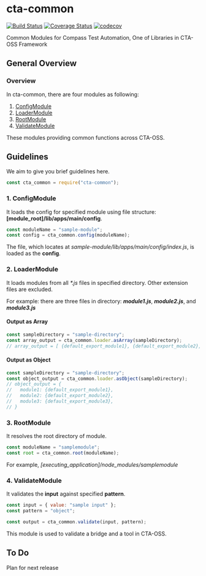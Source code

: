 # cta-common
[![Build Status](https://travis-ci.org/thomsonreuters/cta-common.svg?branch=master)](https://travis-ci.org/thomsonreuters/cta-common)
[![Coverage Status](https://coveralls.io/repos/github/thomsonreuters/cta-common/badge.svg?branch=master)](https://coveralls.io/github/thomsonreuters/cta-common?branch=master)
[![codecov](https://codecov.io/gh/thomsonreuters/cta-common/branch/master/graph/badge.svg)](https://codecov.io/gh/thomsonreuters/cta-common)

Common Modules for Compass Test Automation, One of Libraries in CTA-OSS Framework

## General Overview

### Overview

In cta-common, there are four modules as following:

1. [ConfigModule](#1-configmodule)
1. [LoaderModule](#2-loadermodule)
1. [RootModule](#3-rootmodule)
1. [ValidateModule](#4-validatemodule)

These modules providing common functions across CTA-OSS.

## Guidelines

We aim to give you brief guidelines here.

```javascript
const cta_common = require("cta-common");
```

### 1. ConfigModule

It loads the config for specified module using file structure: **[module_root]/lib/apps/main/config**.

```javascript
const moduleName = "sample-module";
const config = cta_common.config(moduleName);
```

The file, which locates at _sample-module/lib/apps/main/config/index.js_, is loaded as the **config**.

### 2. LoaderModule

It loads modules from all _*.js_ files in specified directory. Other extension files are excluded.

For example: there are three files in directory:  _**module1.js**_, _**module2.js**_, and _**module3.js**_


#### Output as Array

```javascript
const sampleDirectory = "sample-directory";
const array_output = cta_common.loader.asArray(sampleDirectory);
// array_output = [ {default_export_module1}, {default_export_module2}, {default_export_module3} ]
```

#### Output as Object

```javascript
const sampleDirectory = "sample-directory";
const object_output = cta_common.loader.asObject(sampleDirectory);
// object_output = {
//   module1: {default_export_module1},
//   module2: {default_export_module2},
//   module3: {default_export_module3},
// }
```

### 3. RootModule

It resolves the root directory of module.

```javascript
const moduleName = "samplemodule";
const root = cta_common.root(moduleName);
```

For example, *[executing_application]/node_modules/samplemodule*

### 4. ValidateModule

It validates the **input** against specified **pattern**.

```javascript
const input = { value: "sample input" };
const pattern = "object";

const output = cta_common.validate(input, pattern);
```

This module is used to validate a bridge and a tool in CTA-OSS.

## To Do

Plan for next release

